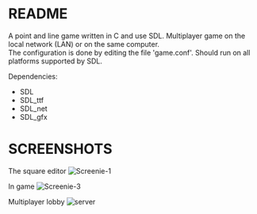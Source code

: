 README
===

A point and line game written in C and use SDL. 
Multiplayer game on the local network (LAN) or on the same computer.  
The configuration is done by editing the file 'game.conf'. 
Should run on all platforms supported by SDL. 

Dependencies: 
* SDL
* SDL_ttf
* SDL_net
* SDL_gfx

SCREENSHOTS
===

The square editor 
![Screenie-1](https://github.com/downloads/glittercutter/squares_and_lines/screenie-1.png)

In game 
![Screenie-3](https://github.com/downloads/glittercutter/squares_and_lines/screenie-3.png)

Multiplayer lobby 
![server](https://github.com/downloads/glittercutter/squares_and_lines/server.png)
